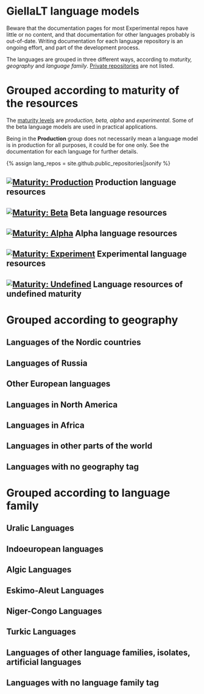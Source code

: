# GiellaLT language models

Beware that the documentation pages for most Experimental repos have little or no content, and that documentation for other languages probably is out-of-date. Writing documentation for each language repository is an ongoing effort, and part of the development process.

The languages are grouped in three different ways, according to *maturity, geography* and *language family*. [Private repositories](https://github.com/divvun/private-registry) are not listed.

# Grouped according to maturity of the resources

The [maturity levels](MaturityClassification.md) are *production, beta, alpha* and *experimental*. Some of the beta language models are used in practical applications.

Being in the **Production** group does not necessarily mean a language model is in production for all purposes, it could be for one only. See the documentation for each language for further details.

{% assign lang_repos = site.github.public_repositories|jsonify %}

## [![Maturity: Production](https://img.shields.io/badge/Maturity-Production-brightgreen.svg)](MaturityClassification.html) Production language resources

<div id="prod_languges" ></div>

## [![Maturity: Beta](https://img.shields.io/badge/Maturity-Beta-yellow.svg)](MaturityClassification.html) Beta language resources

<div id="beta_languges" ></div>

## [![Maturity: Alpha](https://img.shields.io/badge/Maturity-Alpha-red.svg)](MaturityClassification.html) Alpha language resources

<div id="alpha_languges" ></div>

## [![Maturity: Experiment](https://img.shields.io/badge/Maturity-Experiment-black.svg)](MaturityClassification.html) Experimental language resources

<div id="exper_languges" ></div>

## [![Maturity: Undefined](https://img.shields.io/badge/Maturity-Undefined-lightgrey.svg)](MaturityClassification.html) Language resources of undefined maturity

<div id="undef_languges" class="twocolumn" ></div>

# Grouped according to geography

## Languages of the Nordic countries

<div id="geo_nordic" class="twocolumn" ></div>

## Languages of Russia

<div id="geo_russia" class="twocolumn" ></div>

## Other European languages

<div id="geo_europe" class="twocolumn" ></div>

## Languages in North America

<div id="geo_northamerica" class="twocolumn" ></div>

## Languages in Africa

<div id="geo_africa" class="twocolumn" ></div>

## Languages in other parts of the world

<div id="geo_other" class="twocolumn" ></div>

## Languages with no geography tag

<div id="geo_undef" class="twocolumn" ></div>

# Grouped according to language family

## Uralic Languages

<div id="fam_uralic" class="twocolumn" ></div>

## Indoeuropean languages

<div id="fam_indoeuropean" class="twocolumn" ></div>

## Algic Languages

<div id="fam_algic" class="twocolumn" ></div>

## Eskimo-Aleut Languages

<div id="fam_eskimo_aleut" class="twocolumn" ></div>

## Niger-Congo Languages

<div id="fam_nigercongo" class="twocolumn" ></div>

## Turkic Languages

<div id="fam_turkic" class="twocolumn" ></div>

## Languages of other language families, isolates, artificial languages

<div id="fam_other" class="twocolumn" ></div>

## Languages with no language family tag

<div id="fam_undef" class="twocolumn" ></div>

<!-- Scripts to fill the divs above with data: -->

<!-- Scripts for maturity classes: -->
<script src="/assets/js/langtable.js"></script>
<script>
const domProdLangs = document.querySelector('#prod_languges');
domProdLangs.appendChild(addRepoTable({{lang_repos}}, 'lang-', ['maturity-prod']))
</script>

<script>
const domBetaLangs = document.querySelector('#beta_languges');
domBetaLangs.appendChild(addRepoTable({{lang_repos}}, 'lang-', ['maturity-beta']))
</script>

<script>
const domAlphaLangs = document.querySelector('#alpha_languges');
domAlphaLangs.appendChild(addRepoTable({{lang_repos}}, 'lang-', ['maturity-alpha']))
</script>

<script>
const domExperLangs = document.querySelector('#exper_languges');
domExperLangs.appendChild(addRepoTable({{lang_repos}}, 'lang-', ['maturity-exper']))
</script>

<script>
const domUndefLangs = document.querySelector('#undef_languges');
domUndefLangs.appendChild(addNegUnorderedList({{lang_repos}}, 'lang-', ['maturity-exper', 'maturity-beta', 'maturity-alpha', 'maturity-prod']))
</script>

<!-- Scripts for Geographic areas: -->
<script>
const domNordLangs = document.querySelector('#geo_nordic');
domNordLangs.appendChild(addUnorderedList({{lang_repos}}, 'lang-', ['geo-nordic']))
</script>

<script>
const domEuroLangs = document.querySelector('#geo_europe');
domEuroLangs.appendChild(addUnorderedList({{lang_repos}}, 'lang-', ['geo-europe']))
</script>

<script>
const domRussLangs = document.querySelector('#geo_russia');
domRussLangs.appendChild(addUnorderedList({{lang_repos}}, 'lang-', ['geo-russia']))
</script>

<script>
const domNorALangs = document.querySelector('#geo_northamerica');
domNorALangs.appendChild(addUnorderedList({{lang_repos}}, 'lang-', ['geo-northamerica']))
</script>

<script>
const domAfricaLangs = document.querySelector('#geo_africa');
domAfricaLangs.appendChild(addUnorderedList({{lang_repos}}, 'lang-', ['geo-africa']))
</script>

<script>
const domOthrLangs = document.querySelector('#geo_other');
domOthrLangs.appendChild(addNegUnorderedList({{lang_repos}}, 'lang-', ['geo-nordic', 'geo-europe', 'geo-russia', 'geo-northamerica', 'geo-africa']))
</script>

<script>
const domUndefLangs = document.querySelector('#geo_undef');
domUndefLangs.appendChild(addNegUnorderedList({{lang_repos}}, 'lang-', ['geo-]))
</script>

<!-- Scripts for language families: -->
<script>
const domUralicLangs = document.querySelector('#fam_uralic');
domUralicLangs.appendChild(addUnorderedList({{lang_repos}}, 'lang-', ['langfam-uralic']))
</script>

<script>
const domIndEurLangs = document.querySelector('#fam_indoeuropean');
domIndEurLangs.appendChild(addUnorderedList({{lang_repos}}, 'lang-', ['langfam-indoeuropean']))
</script>

<script>
const domAlgicLangs = document.querySelector('#fam_algic');
domAlgicLangs.appendChild(addUnorderedList({{lang_repos}}, 'lang-', ['langfam-algic']))
</script>

<script>
const domEskAleutLangs = document.querySelector('#fam_eskimo_aleut');
domEskAleutLangs.appendChild(addUnorderedList({{lang_repos}}, 'lang-', ['langfam-eskimo-aleut']))
</script>

<script>
const domTurkicLangs = document.querySelector('#fam_turkic');
domTurkicLangs.appendChild(addUnorderedList({{lang_repos}}, 'lang-', ['langfam-turkic']))
</script>

<script>
const domNigerCongoLangs = document.querySelector('#fam_nigercongo');
domNigerCongoLangs.appendChild(addUnorderedList({{lang_repos}}, 'lang-', ['langfam-niger-congo']))
</script>

<script>
const domOthrFamLangs = document.querySelector('#fam_other');
domOthrFamLangs.appendChild(addNegUnorderedList({{lang_repos}}, 'lang-', ['langfam-uralic', 'langfam-indoeuropean', 'langfam-algic', 'langfam-eskimo-aleut', 'langfam-turkic', 'langfam-niger-congo']))
</script>

<script>
const domUndefFamLangs = document.querySelector('#fam_undef');
domUndefFamLangs.appendChild(addNegUnorderedList({{lang_repos}}, 'lang-', ['langfam-']))
</script>
